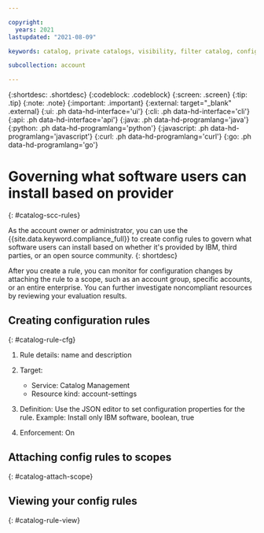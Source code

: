 ```yaml
---

copyright:
  years: 2021
lastupdated: "2021-08-09"

keywords: catalog, private catalogs, visibility, filter catalog, config rules, security, compliance, catalog filtering, restrict

subcollection: account

---
```


{:shortdesc: .shortdesc}
{:codeblock: .codeblock}
{:screen: .screen}
{:tip: .tip}
{:note: .note}
{:important: .important}
{:external: target="_blank" .external}
{:ui: .ph data-hd-interface='ui'}
{:cli: .ph data-hd-interface='cli'}
{:api: .ph data-hd-interface='api'}
{:java: .ph data-hd-programlang='java'}
{:python: .ph data-hd-programlang='python'}
{:javascript: .ph data-hd-programlang='javascript'}
{:curl: .ph data-hd-programlang='curl'}
{:go: .ph data-hd-programlang='go'}

# Governing what software users can install based on provider  
{: #catalog-scc-rules}

As the account owner or administrator, you can use the {{site.data.keyword.compliance_full}} to create config rules to govern what software users can install based on whether it's provided by IBM, third parties, or an open source community. 
{: shortdesc}

After you create a rule, you can monitor for configuration changes by attaching the rule to a scope, such as an account group, specific accounts, or an entire enterprise. You can further investigate noncompliant resources by reviewing your evaluation results. 

## Creating configuration rules
{: #catalog-rule-cfg}

1. Rule details: name and description
1. Target:

   * Service: Catalog Management
   * Resource kind: account-settings
1. Definition: Use the JSON editor to set configuration properties for the rule. Example: Install only IBM software, boolean, true
1. Enforcement: On

## Attaching config rules to scopes
{: #catalog-attach-scope}

## Viewing your config rules
{: #catalog-rule-view}


 



